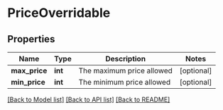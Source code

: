 # PriceOverridable

## Properties
Name | Type | Description | Notes
------------ | ------------- | ------------- | -------------
**max_price** | **int** | The maximum price allowed | [optional] 
**min_price** | **int** | The minimum price allowed | [optional] 

[[Back to Model list]](../README.md#documentation-for-models) [[Back to API list]](../README.md#documentation-for-api-endpoints) [[Back to README]](../README.md)


